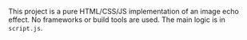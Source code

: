 <!-- Use this file to provide workspace-specific custom instructions to Copilot. For more details, visit https://code.visualstudio.com/docs/copilot/copilot-customization#_use-a-githubcopilotinstructionsmd-file -->

This project is a pure HTML/CSS/JS implementation of an image echo effect. No frameworks or build tools are used. The main logic is in `script.js`.
